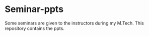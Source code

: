 # Seminar-ppts
Some seminars are given to the instructors during my M.Tech. This repository contains the ppts.
